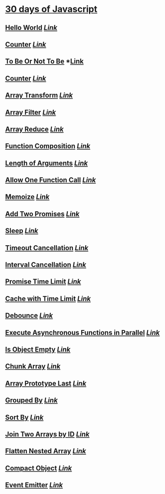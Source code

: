 # [30 days of Javascript](https://leetcode.com/studyplan/30-days-of-javascript/)

## [Hello World](/day-01/hello-world.js) *[Link](https://leetcode.com/problems/create-hello-world-function/?envType=study-plan-v2&envId=30-days-of-javascript)*

## [Counter](/day-01/counter.js) *[Link](https://leetcode.com/problems/counter/?envType=study-plan-v2&envId=30-days-of-javascript)*

## [To Be Or Not To Be](/day-1/tobe-or-nottobe.js) *[Link](https://leetcode.com/problems/to-be-or-not-to-be/?envType=study-plan-v2&envId=30-days-of-javascript)

## [Counter](/day-01/counter-2.js) *[Link](https://leetcode.com/problems/counter-ii/?envType=study-plan-v2&envId=30-days-of-javascript)*

## [Array Transform](/day-02/array-transform.js) *[Link](https://leetcode.com/problems/apply-transform-over-each-element-in-array/description/?envType=study-plan-v2&envId=30-days-of-javascript)*

## [Array Filter](/day-02/filter-array.js) *[Link](https://leetcode.com/problems/filter-elements-from-array/submissions/?envType=study-plan-v2&envId=30-days-of-javascript)*

## [Array Reduce](/day-03/reduce-array.js) *[Link](https://leetcode.com/problems/array-reduce-transformation/submissions/?envType=study-plan-v2&envId=30-days-of-javascript)*

## [Function Composition](/day-04/function-composition.js) *[Link](https://leetcode.com/problems/function-composition/description/?envType=study-plan-v2&envId=30-days-of-javascript)*

## [Length of Arguments](/day-05/args-length.js) *[Link](https://leetcode.com/problems/return-length-of-arguments-passed/description/?envType=study-plan-v2&envId=30-days-of-javascript)*

## [Allow One Function Call](/day-06/one-function.js) *[Link](https://leetcode.com/problems/allow-one-function-call/description/?envType=study-plan-v2&envId=30-days-of-javascript)*

## [Memoize](/day-07/memoize.js) *[Link](https://leetcode.com/problems/memoize/?envType=study-plan-v2&envId=30-days-of-javascript)*

## [Add Two Promises](/day-08/add-two-promises.js) *[Link](https://leetcode.com/problems/add-two-promises/description/?envType=study-plan-v2&envId=30-days-of-javascript)*

## [Sleep](/day-09/sleep.js) *[Link](https://leetcode.com/problems/sleep/?envType=study-plan-v2&envId=30-days-of-javascript)*

## [Timeout Cancellation](/day-10/timeout-cancel.js) *[Link](https://leetcode.com/problems/timeout-cancellation/?envType=study-plan-v2&envId=30-days-of-javascript)*

## [Interval Cancellation](/day-11/interval-cancel.js) *[Link](https://leetcode.com/problems/interval-cancellation/description/?envType=study-plan-v2&envId=30-days-of-javascript)*

## [Promise Time Limit](/day-12/promise-time-limit.js) *[Link](https://leetcode.com/problems/promise-time-limit/?envType=study-plan-v2&envId=30-days-of-javascript)*

## [Cache with Time Limit](/day-13/cache-time-limit.js) *[Link](https://leetcode.com/problems/cache-with-time-limit/?envType=study-plan-v2&envId=30-days-of-javascript)*

## [Debounce](/day-14/debounce.js) *[Link](https://leetcode.com/problems/debounce/?envType=study-plan-v2&envId=30-days-of-javascript)*

## [Execute Asynchronous Functions in Parallel](/day-15/parallel-async-functions.js) *[Link](https://leetcode.com/problems/execute-asynchronous-functions-in-parallel/?submissionId=1077108100)*

## [Is Object Empty](/day-16/is-object-empty.js) *[Link](https://leetcode.com/problems/is-object-empty/?envType=study-plan-v2&envId=30-days-of-javascript)*

## [Chunk Array](/day-17/chunk-array.js) *[Link](https://leetcode.com/problems/chunk-array/?envType=study-plan-v2&envId=30-days-of-javascript)*

## [Array Prototype Last](/day-18/array-prototype-last.js) *[Link](https://leetcode.com/problems/array-prototype-last/?envType=study-plan-v2&envId=30-days-of-javascript)*

## [Grouped By](/day-19/grouped-by.js) *[Link](https://leetcode.com/problems/group-by/description/?envType=study-plan-v2&envId=30-days-of-javascript)*

## [Sort By](/day-20/sort-by.js) *[Link](https://leetcode.com/problems/sort-by/?envType=study-plan-v2&envId=30-days-of-javascript)*

## [Join Two Arrays by ID](/day-21/join-two-arrays.js) *[Link](https://leetcode.com/problems/join-two-arrays-by-id/description/?envType=study-plan-v2&envId=30-days-of-javascript)*

## [Flatten Nested Array](/day-22/flatten-nested-array.js) *[Link](https://leetcode.com/problems/flatten-deeply-nested-array/?envType=study-plan-v2&envId=30-days-of-javascript)*

## [Compact Object](/day-23/compact-object.js) *[Link](https://leetcode.com/problems/compact-object/?envType=study-plan-v2&envId=30-days-of-javascript)*

## [Event Emitter](/day-24/event-emitter.js) *[Link](https://leetcode.com/problems/event-emitter/?envType=study-plan-v2&envId=30-days-of-javascript)*

